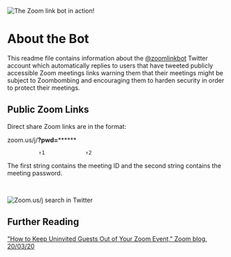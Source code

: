 ![The Zoom link bot in action!](https://i.imgur.com/pt3tSRB.png)



# About the Bot

This readme file contains information about the [@zoomlinkbot](https://www.twitter.com/zoomlinkbot) Twitter account which automatically replies to users that have tweeted publicly accessible Zoom meetings links warning them that their meetings might be subject to Zoombombing and encouraging them to harden security in order to protect their meetings. 

## Public Zoom Links

Direct share Zoom links are in the format:

zoom.us/j/**********?pwd=**************** <br/>

              ↑1             ↑2
              
The first string contains the meeting ID and the second string contains the meeting password.  

<br/>

![Zoom.us/j search in Twitter](https://i.imgur.com/TLtIr1n.png)
     

## Further Reading

["How to Keep Uninvited Guests Out of Your Zoom Event," Zoom blog, 20/03/20](https://blog.zoom.us/wordpress/2020/03/20/keep-uninvited-guests-out-of-your-zoom-event/)
